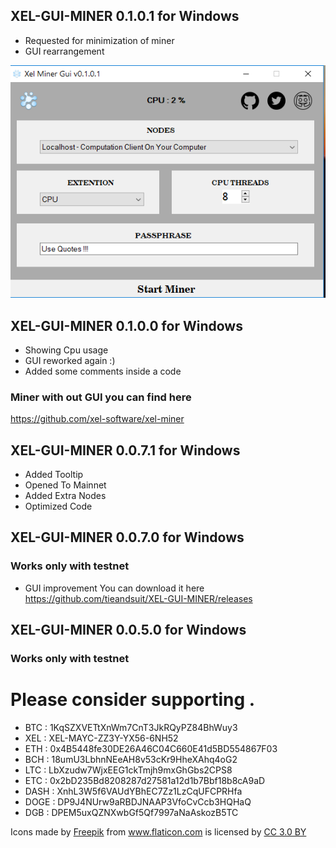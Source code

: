 ## XEL-GUI-MINER 0.1.0.1 for Windows

* Requested for minimization of miner
* GUI rearrangement

![AI](Screenshot_17.png)

## XEL-GUI-MINER 0.1.0.0 for Windows
* Showing Cpu usage 
* GUI reworked again :)
* Added some comments inside a code 



### Miner with out GUI you can find here 
https://github.com/xel-software/xel-miner

## XEL-GUI-MINER 0.0.7.1 for Windows


* Added Tooltip
* Opened To Mainnet
* Added Extra Nodes
* Optimized Code

## XEL-GUI-MINER 0.0.7.0 for Windows
### Works only with testnet 
* GUI improvement 
You can download it here https://github.com/tieandsuit/XEL-GUI-MINER/releases


## XEL-GUI-MINER 0.0.5.0 for Windows
### Works only with testnet 


# Please consider supporting .



* BTC : 1KqSZXVETtXnWm7CnT3JkRQyPZ84BhWuy3
* XEL : XEL-MAYC-ZZ3Y-YX56-6NH52
* ETH : 0x4B5448fe30DE26A46C04C660E41d5BD554867F03
* BCH : 18umU3LbhnNEeAH8v53cKr9HheXAhq4oG2
* LTC : LbXzudw7WjxEEG1ckTmjh9mxGhGbs2CPS8
* ETC : 0x2bD235Bd8208287d27581a12d1b7Bbf18b8cA9aD
* DASH : XnhL3W5f6VAUdYBhEC7Zz1LzCqUFCPRHfa
* DOGE : DP9J4NUrw9aRBDJNAAP3VfoCvCcb3HQHaQ
* DGB : DPEM5uxQZNXwbGf5Qf7997aNaAskozB5TC

<div>Icons made by <a href="https://www.freepik.com/" title="Freepik">Freepik</a> from <a href="https://www.flaticon.com/"                 title="Flaticon">www.flaticon.com</a> is licensed by <a href="http://creativecommons.org/licenses/by/3.0/"                 title="Creative Commons BY 3.0" target="_blank">CC 3.0 BY</a></div>
